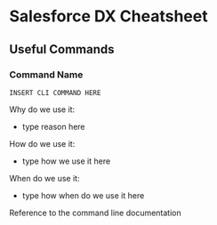 # Salesforce DX Cheatsheet

## Useful Commands

### Command Name

`INSERT CLI COMMAND HERE`

Why do we use it:
- type reason here

How do we use it:
- type how we use it here

When do we use it:
- type how when do we use it here

Reference to the command line documentation